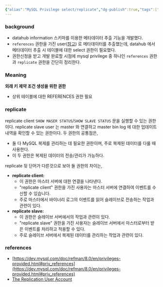 ```yaml
---
{"alias":"MySQL Privilege select/replicate","dg-publish":true,"tags":["rdb","MySQL","privilege"],"permalink":"/data/database/__/mysql-privilege/","dgPassFrontmatter":true,"noteIcon":"","created":"2024-06-30T00:39:32.000+09:00"}
---
```



### background


- datahub information 스키마를 이용한 메타데이터 추출 기능을 개발했다.
- `references` 권한을 가진 user([참고](https://tech.socarcorp.kr/data/2022/03/16/metdata-platform-02.html)) 로 메타데이터를 추출했는데, datahub 에서 메타데이터 추출 시 테이블에 대한 select 권한이 필요했다.
- 권한신청을 받고 개발 완료할 시점에 mysql privilege 중 하나인 `references` 권한과 `replicate` 권한을 간단히 정리한다.

### Meaning


**외래 키 제약 조건 생성을 위한 권한**
- 상위 테이블에 대한 REFERENCES 권한 필요

### replicate

replicate client `SHOW MASER STATUS`/`SHOW SLAVE STATUS` 문을 실행할 수 있는 권한이다. 
replicate slave user 는 master 와 연결하고 master bin log 에 대한 업데이트 내역을 확인할 수 있는 권한이다. 두 권한의 공통점은,
- 둘 다 MySQL 복제를 관리하는 데 필요한 권한이며, 주로 복제된 데이터를 다룰 때 사용한다.
- 이 두 권한은 복제된 데이터의 전송/관리가 가능하다.

replicate 뒷 단어가 다른것으로 보아 둘 권한의 차이는,
- **replicate client:**
    - 이 권한은 마스터 서버에 대한 연결을 나타낸다.
    - "replicate client" 권한을 가진 사용자는 마스터 서버에 연결하여 이벤트를 수신할 수 있습니다.
    - 주로 마스터에서 바이너리 로그의 이벤트를 읽어 슬레이브로 전송하는 작업과 관련이 있다.
- **replicate slave:**
    - 이 권한은 슬레이브 서버에서의 작업과 관련이 있다.
    - "replicate slave" 권한을 가진 사용자는 슬레이브 서버에서 마스터로부터 받은 이벤트를 처리하고 적용할 수 있다.
    - 주로 슬레이브 서버에서 복제된 데이터를 관리하는 작업과 관련이 있다.


### references


- [https://dev.mysql.com/doc/refman/8.0/en/privileges-provided.html#priv_references](https://dev.mysql.com/doc/refman/8.0/en/privileges-provided.html#priv_references)
- [The Replication User Account](https://www.oreilly.com/library/view/mysql-in-a/9780596514334/ch08s03.html)